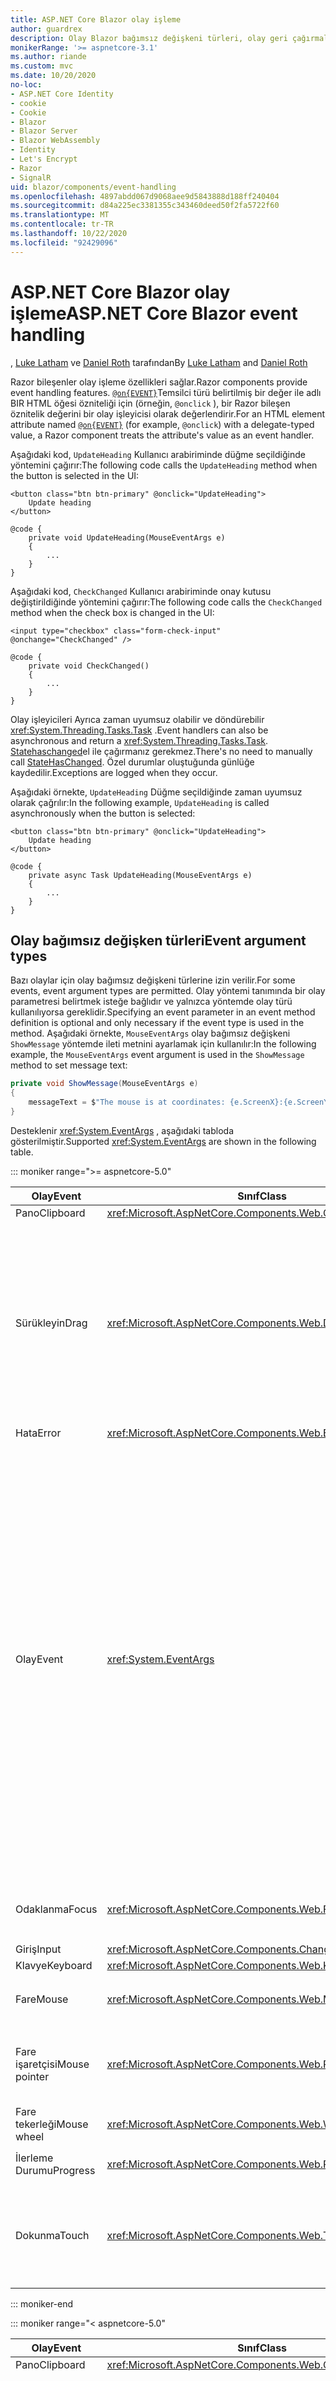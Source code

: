 ```yaml
---
title: ASP.NET Core Blazor olay işleme
author: guardrex
description: Olay Blazor bağımsız değişkeni türleri, olay geri çağırmaları ve varsayılan tarayıcı olaylarını yönetmek dahil olmak üzere olay işleme özellikleri hakkında bilgi edinin.
monikerRange: '>= aspnetcore-3.1'
ms.author: riande
ms.custom: mvc
ms.date: 10/20/2020
no-loc:
- ASP.NET Core Identity
- cookie
- Cookie
- Blazor
- Blazor Server
- Blazor WebAssembly
- Identity
- Let's Encrypt
- Razor
- SignalR
uid: blazor/components/event-handling
ms.openlocfilehash: 4897abdd067d9068aee9d5843888d188ff240404
ms.sourcegitcommit: d84a225ec3381355c343460deed50f2fa5722f60
ms.translationtype: MT
ms.contentlocale: tr-TR
ms.lasthandoff: 10/22/2020
ms.locfileid: "92429096"
---
```

# <a name="aspnet-core-no-locblazor-event-handling"></a><span data-ttu-id="b1926-103">ASP.NET Core Blazor olay işleme</span><span class="sxs-lookup"><span data-stu-id="b1926-103">ASP.NET Core Blazor event handling</span></span>

<span data-ttu-id="b1926-104">, [Luke Latham](https://github.com/guardrex) ve [Daniel Roth](https://github.com/danroth27) tarafından</span><span class="sxs-lookup"><span data-stu-id="b1926-104">By [Luke Latham](https://github.com/guardrex) and [Daniel Roth](https://github.com/danroth27)</span></span>

<span data-ttu-id="b1926-105">Razor bileşenler olay işleme özellikleri sağlar.</span><span class="sxs-lookup"><span data-stu-id="b1926-105">Razor components provide event handling features.</span></span> <span data-ttu-id="b1926-106">[`@on{EVENT}`](xref:mvc/views/razor#onevent)Temsilci türü belirtilmiş bir değer ile adlı BIR HTML öğesi özniteliği için (örneğin, `@onclick` ), bir Razor bileşen öznitelik değerini bir olay işleyicisi olarak değerlendirir.</span><span class="sxs-lookup"><span data-stu-id="b1926-106">For an HTML element attribute named [`@on{EVENT}`](xref:mvc/views/razor#onevent) (for example, `@onclick`) with a delegate-typed value, a Razor component treats the attribute's value as an event handler.</span></span>

<span data-ttu-id="b1926-107">Aşağıdaki kod, `UpdateHeading` Kullanıcı arabiriminde düğme seçildiğinde yöntemini çağırır:</span><span class="sxs-lookup"><span data-stu-id="b1926-107">The following code calls the `UpdateHeading` method when the button is selected in the UI:</span></span>

```razor
<button class="btn btn-primary" @onclick="UpdateHeading">
    Update heading
</button>

@code {
    private void UpdateHeading(MouseEventArgs e)
    {
        ...
    }
}
```

<span data-ttu-id="b1926-108">Aşağıdaki kod, `CheckChanged` Kullanıcı arabiriminde onay kutusu değiştirildiğinde yöntemini çağırır:</span><span class="sxs-lookup"><span data-stu-id="b1926-108">The following code calls the `CheckChanged` method when the check box is changed in the UI:</span></span>

```razor
<input type="checkbox" class="form-check-input" @onchange="CheckChanged" />

@code {
    private void CheckChanged()
    {
        ...
    }
}
```

<span data-ttu-id="b1926-109">Olay işleyicileri Ayrıca zaman uyumsuz olabilir ve döndürebilir <xref:System.Threading.Tasks.Task> .</span><span class="sxs-lookup"><span data-stu-id="b1926-109">Event handlers can also be asynchronous and return a <xref:System.Threading.Tasks.Task>.</span></span> <span data-ttu-id="b1926-110">[Statehaschanged](xref:blazor/components/lifecycle#state-changes)el ile çağırmanız gerekmez.</span><span class="sxs-lookup"><span data-stu-id="b1926-110">There's no need to manually call [StateHasChanged](xref:blazor/components/lifecycle#state-changes).</span></span> <span data-ttu-id="b1926-111">Özel durumlar oluştuğunda günlüğe kaydedilir.</span><span class="sxs-lookup"><span data-stu-id="b1926-111">Exceptions are logged when they occur.</span></span>

<span data-ttu-id="b1926-112">Aşağıdaki örnekte, `UpdateHeading` Düğme seçildiğinde zaman uyumsuz olarak çağrılır:</span><span class="sxs-lookup"><span data-stu-id="b1926-112">In the following example, `UpdateHeading` is called asynchronously when the button is selected:</span></span>

```razor
<button class="btn btn-primary" @onclick="UpdateHeading">
    Update heading
</button>

@code {
    private async Task UpdateHeading(MouseEventArgs e)
    {
        ...
    }
}
```

## <a name="event-argument-types"></a><span data-ttu-id="b1926-113">Olay bağımsız değişken türleri</span><span class="sxs-lookup"><span data-stu-id="b1926-113">Event argument types</span></span>

<span data-ttu-id="b1926-114">Bazı olaylar için olay bağımsız değişkeni türlerine izin verilir.</span><span class="sxs-lookup"><span data-stu-id="b1926-114">For some events, event argument types are permitted.</span></span> <span data-ttu-id="b1926-115">Olay yöntemi tanımında bir olay parametresi belirtmek isteğe bağlıdır ve yalnızca yöntemde olay türü kullanılıyorsa gereklidir.</span><span class="sxs-lookup"><span data-stu-id="b1926-115">Specifying an event parameter in an event method definition is optional and only necessary if the event type is used in the method.</span></span> <span data-ttu-id="b1926-116">Aşağıdaki örnekte, `MouseEventArgs` olay bağımsız değişkeni `ShowMessage` yöntemde ileti metnini ayarlamak için kullanılır:</span><span class="sxs-lookup"><span data-stu-id="b1926-116">In the following example, the `MouseEventArgs` event argument is used in the `ShowMessage` method to set message text:</span></span>

```csharp
private void ShowMessage(MouseEventArgs e)
{
    messageText = $"The mouse is at coordinates: {e.ScreenX}:{e.ScreenY}";
}
```

<span data-ttu-id="b1926-117">Desteklenir <xref:System.EventArgs> , aşağıdaki tabloda gösterilmiştir.</span><span class="sxs-lookup"><span data-stu-id="b1926-117">Supported <xref:System.EventArgs> are shown in the following table.</span></span>

::: moniker range=">= aspnetcore-5.0"

| <span data-ttu-id="b1926-118">Olay</span><span class="sxs-lookup"><span data-stu-id="b1926-118">Event</span></span>            | <span data-ttu-id="b1926-119">Sınıf</span><span class="sxs-lookup"><span data-stu-id="b1926-119">Class</span></span>  | <span data-ttu-id="b1926-120">DOM olayları ve notları</span><span class="sxs-lookup"><span data-stu-id="b1926-120">DOM events and notes</span></span> |
| ---------------- | ------ | -------------------- |
| <span data-ttu-id="b1926-121">Pano</span><span class="sxs-lookup"><span data-stu-id="b1926-121">Clipboard</span></span>        | <xref:Microsoft.AspNetCore.Components.Web.ClipboardEventArgs> | <span data-ttu-id="b1926-122">`oncut`, `oncopy`, `onpaste`</span><span class="sxs-lookup"><span data-stu-id="b1926-122">`oncut`, `oncopy`, `onpaste`</span></span> |
| <span data-ttu-id="b1926-123">Sürükleyin</span><span class="sxs-lookup"><span data-stu-id="b1926-123">Drag</span></span>             | <xref:Microsoft.AspNetCore.Components.Web.DragEventArgs> | <span data-ttu-id="b1926-124">`ondrag`, `ondragstart`, `ondragenter`, `ondragleave`, `ondragover`, `ondrop`, `ondragend`</span><span class="sxs-lookup"><span data-stu-id="b1926-124">`ondrag`, `ondragstart`, `ondragenter`, `ondragleave`, `ondragover`, `ondrop`, `ondragend`</span></span><br><br><span data-ttu-id="b1926-125"><xref:Microsoft.AspNetCore.Components.Web.DataTransfer> ve <xref:Microsoft.AspNetCore.Components.Web.DataTransferItem> öğe verilerini sürüklemiş tutun.</span><span class="sxs-lookup"><span data-stu-id="b1926-125"><xref:Microsoft.AspNetCore.Components.Web.DataTransfer> and <xref:Microsoft.AspNetCore.Components.Web.DataTransferItem> hold dragged item data.</span></span><br><br><span data-ttu-id="b1926-126">Blazor [HTML sürükleme ve bırakma API 'Si](https://developer.mozilla.org/docs/Web/API/HTML_Drag_and_Drop_API)ile [js birlikte çalışma](xref:blazor/call-javascript-from-dotnet) kullanarak uygulamalarda sürükleyip bırakma uygulayın.</span><span class="sxs-lookup"><span data-stu-id="b1926-126">Implement drag and drop in Blazor apps using [JS interop](xref:blazor/call-javascript-from-dotnet) with [HTML Drag and Drop API](https://developer.mozilla.org/docs/Web/API/HTML_Drag_and_Drop_API).</span></span> |
| <span data-ttu-id="b1926-127">Hata</span><span class="sxs-lookup"><span data-stu-id="b1926-127">Error</span></span>            | <xref:Microsoft.AspNetCore.Components.Web.ErrorEventArgs> | `onerror` |
| <span data-ttu-id="b1926-128">Olay</span><span class="sxs-lookup"><span data-stu-id="b1926-128">Event</span></span>            | <xref:System.EventArgs> | <span data-ttu-id="b1926-129">*Genel*</span><span class="sxs-lookup"><span data-stu-id="b1926-129">*General*</span></span><br><span data-ttu-id="b1926-130">`onactivate`, `onbeforeactivate`, `onbeforedeactivate`, `ondeactivate`, `onfullscreenchange`, `onfullscreenerror`, `onloadeddata`, `onloadedmetadata`, `onpointerlockchange`, `onpointerlockerror`, `onreadystatechange`, `onscroll`</span><span class="sxs-lookup"><span data-stu-id="b1926-130">`onactivate`, `onbeforeactivate`, `onbeforedeactivate`, `ondeactivate`, `onfullscreenchange`, `onfullscreenerror`, `onloadeddata`, `onloadedmetadata`, `onpointerlockchange`, `onpointerlockerror`, `onreadystatechange`, `onscroll`</span></span><br><br><span data-ttu-id="b1926-131">*Pano*</span><span class="sxs-lookup"><span data-stu-id="b1926-131">*Clipboard*</span></span><br><span data-ttu-id="b1926-132">`onbeforecut`, `onbeforecopy`, `onbeforepaste`</span><span class="sxs-lookup"><span data-stu-id="b1926-132">`onbeforecut`, `onbeforecopy`, `onbeforepaste`</span></span><br><br><span data-ttu-id="b1926-133">*Giriş*</span><span class="sxs-lookup"><span data-stu-id="b1926-133">*Input*</span></span><br><span data-ttu-id="b1926-134">`oninvalid`, `onreset`, `onselect`, `onselectionchange`, `onselectstart`, `onsubmit`</span><span class="sxs-lookup"><span data-stu-id="b1926-134">`oninvalid`, `onreset`, `onselect`, `onselectionchange`, `onselectstart`, `onsubmit`</span></span><br><br><span data-ttu-id="b1926-135">*Medya*</span><span class="sxs-lookup"><span data-stu-id="b1926-135">*Media*</span></span><br><span data-ttu-id="b1926-136">`oncanplay`, `oncanplaythrough`, `oncuechange`, `ondurationchange`, `onemptied`, `onended`, `onpause`, `onplay`, `onplaying`, `onratechange`, `onseeked`, `onseeking`, `onstalled`, `onstop`, `onsuspend`, `ontimeupdate`, `ontoggle`, `onvolumechange`, `onwaiting`</span><span class="sxs-lookup"><span data-stu-id="b1926-136">`oncanplay`, `oncanplaythrough`, `oncuechange`, `ondurationchange`, `onemptied`, `onended`, `onpause`, `onplay`, `onplaying`, `onratechange`, `onseeked`, `onseeking`, `onstalled`, `onstop`, `onsuspend`, `ontimeupdate`, `ontoggle`, `onvolumechange`, `onwaiting`</span></span><br><br><span data-ttu-id="b1926-137"><xref:Microsoft.AspNetCore.Components.Web.EventHandlers> olay adlarıyla olay bağımsız değişken türleri arasındaki eşlemeleri yapılandırmak için öznitelikleri tutar.</span><span class="sxs-lookup"><span data-stu-id="b1926-137"><xref:Microsoft.AspNetCore.Components.Web.EventHandlers> holds attributes to configure the mappings between event names and event argument types.</span></span> |
| <span data-ttu-id="b1926-138">Odaklanma</span><span class="sxs-lookup"><span data-stu-id="b1926-138">Focus</span></span>            | <xref:Microsoft.AspNetCore.Components.Web.FocusEventArgs> | <span data-ttu-id="b1926-139">`onfocus`, `onblur`, `onfocusin`, `onfocusout`</span><span class="sxs-lookup"><span data-stu-id="b1926-139">`onfocus`, `onblur`, `onfocusin`, `onfocusout`</span></span><br><br><span data-ttu-id="b1926-140">İçin destek içermez `relatedTarget` .</span><span class="sxs-lookup"><span data-stu-id="b1926-140">Doesn't include support for `relatedTarget`.</span></span> |
| <span data-ttu-id="b1926-141">Giriş</span><span class="sxs-lookup"><span data-stu-id="b1926-141">Input</span></span>            | <xref:Microsoft.AspNetCore.Components.ChangeEventArgs> | <span data-ttu-id="b1926-142">`onchange`, `oninput`</span><span class="sxs-lookup"><span data-stu-id="b1926-142">`onchange`, `oninput`</span></span> |
| <span data-ttu-id="b1926-143">Klavye</span><span class="sxs-lookup"><span data-stu-id="b1926-143">Keyboard</span></span>         | <xref:Microsoft.AspNetCore.Components.Web.KeyboardEventArgs> | <span data-ttu-id="b1926-144">`onkeydown`, `onkeypress`, `onkeyup`</span><span class="sxs-lookup"><span data-stu-id="b1926-144">`onkeydown`, `onkeypress`, `onkeyup`</span></span> |
| <span data-ttu-id="b1926-145">Fare</span><span class="sxs-lookup"><span data-stu-id="b1926-145">Mouse</span></span>            | <xref:Microsoft.AspNetCore.Components.Web.MouseEventArgs> | <span data-ttu-id="b1926-146">`onclick`, `oncontextmenu`, `ondblclick`, `onmousedown`, `onmouseup`, `onmouseover`, `onmousemove`, `onmouseout`</span><span class="sxs-lookup"><span data-stu-id="b1926-146">`onclick`, `oncontextmenu`, `ondblclick`, `onmousedown`, `onmouseup`, `onmouseover`, `onmousemove`, `onmouseout`</span></span> |
| <span data-ttu-id="b1926-147">Fare işaretçisi</span><span class="sxs-lookup"><span data-stu-id="b1926-147">Mouse pointer</span></span>    | <xref:Microsoft.AspNetCore.Components.Web.PointerEventArgs> | <span data-ttu-id="b1926-148">`onpointerdown`, `onpointerup`, `onpointercancel`, `onpointermove`, `onpointerover`, `onpointerout`, `onpointerenter`, `onpointerleave`, `ongotpointercapture`, `onlostpointercapture`</span><span class="sxs-lookup"><span data-stu-id="b1926-148">`onpointerdown`, `onpointerup`, `onpointercancel`, `onpointermove`, `onpointerover`, `onpointerout`, `onpointerenter`, `onpointerleave`, `ongotpointercapture`, `onlostpointercapture`</span></span> |
| <span data-ttu-id="b1926-149">Fare tekerleği</span><span class="sxs-lookup"><span data-stu-id="b1926-149">Mouse wheel</span></span>      | <xref:Microsoft.AspNetCore.Components.Web.WheelEventArgs> | <span data-ttu-id="b1926-150">`onwheel`, `onmousewheel`</span><span class="sxs-lookup"><span data-stu-id="b1926-150">`onwheel`, `onmousewheel`</span></span> |
| <span data-ttu-id="b1926-151">İlerleme Durumu</span><span class="sxs-lookup"><span data-stu-id="b1926-151">Progress</span></span>         | <xref:Microsoft.AspNetCore.Components.Web.ProgressEventArgs> | <span data-ttu-id="b1926-152">`onabort`, `onload`, `onloadend`, `onloadstart`, `onprogress`, `ontimeout`</span><span class="sxs-lookup"><span data-stu-id="b1926-152">`onabort`, `onload`, `onloadend`, `onloadstart`, `onprogress`, `ontimeout`</span></span> |
| <span data-ttu-id="b1926-153">Dokunma</span><span class="sxs-lookup"><span data-stu-id="b1926-153">Touch</span></span>            | <xref:Microsoft.AspNetCore.Components.Web.TouchEventArgs> | <span data-ttu-id="b1926-154">`ontouchstart`, `ontouchend`, `ontouchmove`, `ontouchenter`, `ontouchleave`, `ontouchcancel`</span><span class="sxs-lookup"><span data-stu-id="b1926-154">`ontouchstart`, `ontouchend`, `ontouchmove`, `ontouchenter`, `ontouchleave`, `ontouchcancel`</span></span><br><br><span data-ttu-id="b1926-155"><xref:Microsoft.AspNetCore.Components.Web.TouchPoint> dokunarak duyarlı bir cihazdaki tek bir iletişim noktasını temsil eder.</span><span class="sxs-lookup"><span data-stu-id="b1926-155"><xref:Microsoft.AspNetCore.Components.Web.TouchPoint> represents a single contact point on a touch-sensitive device.</span></span> |

::: moniker-end

::: moniker range="< aspnetcore-5.0"

| <span data-ttu-id="b1926-156">Olay</span><span class="sxs-lookup"><span data-stu-id="b1926-156">Event</span></span>            | <span data-ttu-id="b1926-157">Sınıf</span><span class="sxs-lookup"><span data-stu-id="b1926-157">Class</span></span> | <span data-ttu-id="b1926-158">DOM olayları ve notları</span><span class="sxs-lookup"><span data-stu-id="b1926-158">DOM events and notes</span></span> |
| ---------------- | ----- | -------------------- |
| <span data-ttu-id="b1926-159">Pano</span><span class="sxs-lookup"><span data-stu-id="b1926-159">Clipboard</span></span>        | <xref:Microsoft.AspNetCore.Components.Web.ClipboardEventArgs> | <span data-ttu-id="b1926-160">`oncut`, `oncopy`, `onpaste`</span><span class="sxs-lookup"><span data-stu-id="b1926-160">`oncut`, `oncopy`, `onpaste`</span></span> |
| <span data-ttu-id="b1926-161">Sürükleyin</span><span class="sxs-lookup"><span data-stu-id="b1926-161">Drag</span></span>             | <xref:Microsoft.AspNetCore.Components.Web.DragEventArgs> | <span data-ttu-id="b1926-162">`ondrag`, `ondragstart`, `ondragenter`, `ondragleave`, `ondragover`, `ondrop`, `ondragend`</span><span class="sxs-lookup"><span data-stu-id="b1926-162">`ondrag`, `ondragstart`, `ondragenter`, `ondragleave`, `ondragover`, `ondrop`, `ondragend`</span></span><br><br><span data-ttu-id="b1926-163"><xref:Microsoft.AspNetCore.Components.Web.DataTransfer> ve <xref:Microsoft.AspNetCore.Components.Web.DataTransferItem> öğe verilerini sürüklemiş tutun.</span><span class="sxs-lookup"><span data-stu-id="b1926-163"><xref:Microsoft.AspNetCore.Components.Web.DataTransfer> and <xref:Microsoft.AspNetCore.Components.Web.DataTransferItem> hold dragged item data.</span></span><br><br><span data-ttu-id="b1926-164">Blazor [HTML sürükleme ve bırakma API 'Si](https://developer.mozilla.org/docs/Web/API/HTML_Drag_and_Drop_API)ile [js birlikte çalışma](xref:blazor/call-javascript-from-dotnet) kullanarak uygulamalarda sürükleyip bırakma uygulayın.</span><span class="sxs-lookup"><span data-stu-id="b1926-164">Implement drag and drop in Blazor apps using [JS interop](xref:blazor/call-javascript-from-dotnet) with [HTML Drag and Drop API](https://developer.mozilla.org/docs/Web/API/HTML_Drag_and_Drop_API).</span></span> |
| <span data-ttu-id="b1926-165">Hata</span><span class="sxs-lookup"><span data-stu-id="b1926-165">Error</span></span>            | <xref:Microsoft.AspNetCore.Components.Web.ErrorEventArgs> | `onerror` |
| <span data-ttu-id="b1926-166">Olay</span><span class="sxs-lookup"><span data-stu-id="b1926-166">Event</span></span>            | <xref:System.EventArgs> | <span data-ttu-id="b1926-167">*Genel*</span><span class="sxs-lookup"><span data-stu-id="b1926-167">*General*</span></span><br><span data-ttu-id="b1926-168">`onactivate`, `onbeforeactivate`, `onbeforedeactivate`, `ondeactivate`, `onfullscreenchange`, `onfullscreenerror`, `onloadeddata`, `onloadedmetadata`, `onpointerlockchange`, `onpointerlockerror`, `onreadystatechange`, `onscroll`</span><span class="sxs-lookup"><span data-stu-id="b1926-168">`onactivate`, `onbeforeactivate`, `onbeforedeactivate`, `ondeactivate`, `onfullscreenchange`, `onfullscreenerror`, `onloadeddata`, `onloadedmetadata`, `onpointerlockchange`, `onpointerlockerror`, `onreadystatechange`, `onscroll`</span></span><br><br><span data-ttu-id="b1926-169">*Pano*</span><span class="sxs-lookup"><span data-stu-id="b1926-169">*Clipboard*</span></span><br><span data-ttu-id="b1926-170">`onbeforecut`, `onbeforecopy`, `onbeforepaste`</span><span class="sxs-lookup"><span data-stu-id="b1926-170">`onbeforecut`, `onbeforecopy`, `onbeforepaste`</span></span><br><br><span data-ttu-id="b1926-171">*Giriş*</span><span class="sxs-lookup"><span data-stu-id="b1926-171">*Input*</span></span><br><span data-ttu-id="b1926-172">`oninvalid`, `onreset`, `onselect`, `onselectionchange`, `onselectstart`, `onsubmit`</span><span class="sxs-lookup"><span data-stu-id="b1926-172">`oninvalid`, `onreset`, `onselect`, `onselectionchange`, `onselectstart`, `onsubmit`</span></span><br><br><span data-ttu-id="b1926-173">*Medya*</span><span class="sxs-lookup"><span data-stu-id="b1926-173">*Media*</span></span><br><span data-ttu-id="b1926-174">`oncanplay`, `oncanplaythrough`, `oncuechange`, `ondurationchange`, `onemptied`, `onended`, `onpause`, `onplay`, `onplaying`, `onratechange`, `onseeked`, `onseeking`, `onstalled`, `onstop`, `onsuspend`, `ontimeupdate`, `onvolumechange`, `onwaiting`</span><span class="sxs-lookup"><span data-stu-id="b1926-174">`oncanplay`, `oncanplaythrough`, `oncuechange`, `ondurationchange`, `onemptied`, `onended`, `onpause`, `onplay`, `onplaying`, `onratechange`, `onseeked`, `onseeking`, `onstalled`, `onstop`, `onsuspend`, `ontimeupdate`, `onvolumechange`, `onwaiting`</span></span><br><br><span data-ttu-id="b1926-175"><xref:Microsoft.AspNetCore.Components.Web.EventHandlers> olay adlarıyla olay bağımsız değişken türleri arasındaki eşlemeleri yapılandırmak için öznitelikleri tutar.</span><span class="sxs-lookup"><span data-stu-id="b1926-175"><xref:Microsoft.AspNetCore.Components.Web.EventHandlers> holds attributes to configure the mappings between event names and event argument types.</span></span> |
| <span data-ttu-id="b1926-176">Odaklanma</span><span class="sxs-lookup"><span data-stu-id="b1926-176">Focus</span></span>            | <xref:Microsoft.AspNetCore.Components.Web.FocusEventArgs> | <span data-ttu-id="b1926-177">`onfocus`, `onblur`, `onfocusin`, `onfocusout`</span><span class="sxs-lookup"><span data-stu-id="b1926-177">`onfocus`, `onblur`, `onfocusin`, `onfocusout`</span></span><br><br><span data-ttu-id="b1926-178">İçin destek içermez `relatedTarget` .</span><span class="sxs-lookup"><span data-stu-id="b1926-178">Doesn't include support for `relatedTarget`.</span></span> |
| <span data-ttu-id="b1926-179">Giriş</span><span class="sxs-lookup"><span data-stu-id="b1926-179">Input</span></span>            | <xref:Microsoft.AspNetCore.Components.ChangeEventArgs> | <span data-ttu-id="b1926-180">`onchange`, `oninput`</span><span class="sxs-lookup"><span data-stu-id="b1926-180">`onchange`, `oninput`</span></span> |
| <span data-ttu-id="b1926-181">Klavye</span><span class="sxs-lookup"><span data-stu-id="b1926-181">Keyboard</span></span>         | <xref:Microsoft.AspNetCore.Components.Web.KeyboardEventArgs> | <span data-ttu-id="b1926-182">`onkeydown`, `onkeypress`, `onkeyup`</span><span class="sxs-lookup"><span data-stu-id="b1926-182">`onkeydown`, `onkeypress`, `onkeyup`</span></span> |
| <span data-ttu-id="b1926-183">Fare</span><span class="sxs-lookup"><span data-stu-id="b1926-183">Mouse</span></span>            | <xref:Microsoft.AspNetCore.Components.Web.MouseEventArgs> | <span data-ttu-id="b1926-184">`onclick`, `oncontextmenu`, `ondblclick`, `onmousedown`, `onmouseup`, `onmouseover`, `onmousemove`, `onmouseout`</span><span class="sxs-lookup"><span data-stu-id="b1926-184">`onclick`, `oncontextmenu`, `ondblclick`, `onmousedown`, `onmouseup`, `onmouseover`, `onmousemove`, `onmouseout`</span></span> |
| <span data-ttu-id="b1926-185">Fare işaretçisi</span><span class="sxs-lookup"><span data-stu-id="b1926-185">Mouse pointer</span></span>    | <xref:Microsoft.AspNetCore.Components.Web.PointerEventArgs> | <span data-ttu-id="b1926-186">`onpointerdown`, `onpointerup`, `onpointercancel`, `onpointermove`, `onpointerover`, `onpointerout`, `onpointerenter`, `onpointerleave`, `ongotpointercapture`, `onlostpointercapture`</span><span class="sxs-lookup"><span data-stu-id="b1926-186">`onpointerdown`, `onpointerup`, `onpointercancel`, `onpointermove`, `onpointerover`, `onpointerout`, `onpointerenter`, `onpointerleave`, `ongotpointercapture`, `onlostpointercapture`</span></span> |
| <span data-ttu-id="b1926-187">Fare tekerleği</span><span class="sxs-lookup"><span data-stu-id="b1926-187">Mouse wheel</span></span>      | <xref:Microsoft.AspNetCore.Components.Web.WheelEventArgs> | <span data-ttu-id="b1926-188">`onwheel`, `onmousewheel`</span><span class="sxs-lookup"><span data-stu-id="b1926-188">`onwheel`, `onmousewheel`</span></span> |
| <span data-ttu-id="b1926-189">İlerleme Durumu</span><span class="sxs-lookup"><span data-stu-id="b1926-189">Progress</span></span>         | <xref:Microsoft.AspNetCore.Components.Web.ProgressEventArgs> | <span data-ttu-id="b1926-190">`onabort`, `onload`, `onloadend`, `onloadstart`, `onprogress`, `ontimeout`</span><span class="sxs-lookup"><span data-stu-id="b1926-190">`onabort`, `onload`, `onloadend`, `onloadstart`, `onprogress`, `ontimeout`</span></span> |
| <span data-ttu-id="b1926-191">Dokunma</span><span class="sxs-lookup"><span data-stu-id="b1926-191">Touch</span></span>            | <xref:Microsoft.AspNetCore.Components.Web.TouchEventArgs> | <span data-ttu-id="b1926-192">`ontouchstart`, `ontouchend`, `ontouchmove`, `ontouchenter`, `ontouchleave`, `ontouchcancel`</span><span class="sxs-lookup"><span data-stu-id="b1926-192">`ontouchstart`, `ontouchend`, `ontouchmove`, `ontouchenter`, `ontouchleave`, `ontouchcancel`</span></span><br><br><span data-ttu-id="b1926-193"><xref:Microsoft.AspNetCore.Components.Web.TouchPoint> dokunarak duyarlı bir cihazdaki tek bir iletişim noktasını temsil eder.</span><span class="sxs-lookup"><span data-stu-id="b1926-193"><xref:Microsoft.AspNetCore.Components.Web.TouchPoint> represents a single contact point on a touch-sensitive device.</span></span> |

::: moniker-end

<span data-ttu-id="b1926-194">Daha fazla bilgi için aşağıdaki kaynaklara bakın:</span><span class="sxs-lookup"><span data-stu-id="b1926-194">For more information, see the following resources:</span></span>

* <span data-ttu-id="b1926-195">[ `EventArgs` ASP.NET Core başvuru kaynağındaki sınıflar (DotNet/aspnetcore `master` dalı)](https://github.com/dotnet/aspnetcore/tree/master/src/Components/Web/src/Web).</span><span class="sxs-lookup"><span data-stu-id="b1926-195">[`EventArgs` classes in the ASP.NET Core reference source (dotnet/aspnetcore `master` branch)](https://github.com/dotnet/aspnetcore/tree/master/src/Components/Web/src/Web).</span></span> <span data-ttu-id="b1926-196">`master`Dal, *sonraki* ASP.NET Core sürümü için geliştirme aşamasındaki API 'yi temsil eder.</span><span class="sxs-lookup"><span data-stu-id="b1926-196">The `master` branch represents API under development for the *next* ASP.NET Core release.</span></span> <span data-ttu-id="b1926-197">Geçerli sürüm için uygun GitHub depo dalını (örneğin, `release/3.1` ) seçin.</span><span class="sxs-lookup"><span data-stu-id="b1926-197">For the current release, select the appropriate GitHub repository branch (for example, `release/3.1`).</span></span>
* <span data-ttu-id="b1926-198">[MDN Web belgeleri: GlobalEventHandlers](https://developer.mozilla.org/docs/Web/API/GlobalEventHandlers): hangi HTML ÖĞELERININ her Dom olayını destekledikleri hakkında bilgiler içerir.</span><span class="sxs-lookup"><span data-stu-id="b1926-198">[MDN web docs: GlobalEventHandlers](https://developer.mozilla.org/docs/Web/API/GlobalEventHandlers): Includes information on which HTML elements support each DOM event.</span></span>

## <a name="lambda-expressions"></a><span data-ttu-id="b1926-199">Lambda ifadeleri</span><span class="sxs-lookup"><span data-stu-id="b1926-199">Lambda expressions</span></span>

<span data-ttu-id="b1926-200">[Lambda ifadeleri](/dotnet/csharp/programming-guide/statements-expressions-operators/lambda-expressions) de kullanılabilir:</span><span class="sxs-lookup"><span data-stu-id="b1926-200">[Lambda expressions](/dotnet/csharp/programming-guide/statements-expressions-operators/lambda-expressions) can also be used:</span></span>

```razor
<button @onclick="@(e => Console.WriteLine("Hello, world!"))">Say hello</button>
```

<span data-ttu-id="b1926-201">Genellikle, bir dizi öğe üzerinde yineleme yaparken olduğu gibi ek değerlerin üzerinde kapatılabilir.</span><span class="sxs-lookup"><span data-stu-id="b1926-201">It's often convenient to close over additional values, such as when iterating over a set of elements.</span></span> <span data-ttu-id="b1926-202">Aşağıdaki örnek, her biri `UpdateHeading` Kullanıcı arabiriminde seçildiğinde bir olay bağımsız değişkeni ( <xref:Microsoft.AspNetCore.Components.Web.MouseEventArgs> ) ve düğme numarası () geçiren üç düğme oluşturur `buttonNumber` :</span><span class="sxs-lookup"><span data-stu-id="b1926-202">The following example creates three buttons, each of which calls `UpdateHeading` passing an event argument (<xref:Microsoft.AspNetCore.Components.Web.MouseEventArgs>) and its button number (`buttonNumber`) when selected in the UI:</span></span>

```razor
<h2>@message</h2>

@for (var i = 1; i < 4; i++)
{
    var buttonNumber = i;

    <button class="btn btn-primary"
            @onclick="@(e => UpdateHeading(e, buttonNumber))">
        Button #@i
    </button>
}

@code {
    private string message = "Select a button to learn its position.";

    private void UpdateHeading(MouseEventArgs e, int buttonNumber)
    {
        message = $"You selected Button #{buttonNumber} at " +
            $"mouse position: {e.ClientX} X {e.ClientY}.";
    }
}
```

> [!NOTE]
> <span data-ttu-id="b1926-203">Bir **not** Loop değişkenini, `i` Yukarıdaki döngü örneğinde olduğu gibi doğrudan bir lambda ifadesinde kullanmayın `for` .</span><span class="sxs-lookup"><span data-stu-id="b1926-203">Do **not** use a loop variable directly in a lambda expression, such as `i` in the preceding `for` loop example.</span></span> <span data-ttu-id="b1926-204">Aksi halde, aynı değişken tüm lambda ifadeleri tarafından kullanılır ve tüm Lambdalar için aynı değerin kullanılmasına neden olur.</span><span class="sxs-lookup"><span data-stu-id="b1926-204">Otherwise, the same variable is used by all lambda expressions, which results in use of the same value in all lambdas.</span></span> <span data-ttu-id="b1926-205">Değişkenin değerini her zaman yerel bir değişkende yakala ve sonra kullanın.</span><span class="sxs-lookup"><span data-stu-id="b1926-205">Always capture the variable's value in a local variable and then use it.</span></span> <span data-ttu-id="b1926-206">Önceki örnekte, Loop değişkeni `i` öğesine atanır `buttonNumber` .</span><span class="sxs-lookup"><span data-stu-id="b1926-206">In the preceding example, the loop variable `i` is assigned to `buttonNumber`.</span></span>

## <a name="eventcallback"></a><span data-ttu-id="b1926-207">EventCallback</span><span class="sxs-lookup"><span data-stu-id="b1926-207">EventCallback</span></span>

<span data-ttu-id="b1926-208">İç içe bileşenler içeren yaygın bir senaryo, bir alt bileşen olayı gerçekleştiğinde bir üst bileşenin yöntemini çalıştırma yöntemidir.</span><span class="sxs-lookup"><span data-stu-id="b1926-208">A common scenario with nested components is the desire to run a parent component's method when a child component event occurs.</span></span> <span data-ttu-id="b1926-209">`onclick`Alt bileşende gerçekleşen bir olay yaygın kullanım durumdur.</span><span class="sxs-lookup"><span data-stu-id="b1926-209">An `onclick` event occurring in the child component is a common use case.</span></span> <span data-ttu-id="b1926-210">Olayları bileşenler genelinde göstermek için bir kullanın <xref:Microsoft.AspNetCore.Components.EventCallback> .</span><span class="sxs-lookup"><span data-stu-id="b1926-210">To expose events across components, use an <xref:Microsoft.AspNetCore.Components.EventCallback>.</span></span> <span data-ttu-id="b1926-211">Bir üst bileşen bir alt bileşene geri çağırma yöntemi atayabilir <xref:Microsoft.AspNetCore.Components.EventCallback> .</span><span class="sxs-lookup"><span data-stu-id="b1926-211">A parent component can assign a callback method to a child component's <xref:Microsoft.AspNetCore.Components.EventCallback>.</span></span>

<span data-ttu-id="b1926-212">`ChildComponent`Örnek uygulamada ( `Components/ChildComponent.razor` ), bir düğmenin `onclick` işleyicisinin örnekten bir temsilci alacak şekilde nasıl ayarlandığını gösterir <xref:Microsoft.AspNetCore.Components.EventCallback> `ParentComponent` .</span><span class="sxs-lookup"><span data-stu-id="b1926-212">The `ChildComponent` in the sample app (`Components/ChildComponent.razor`) demonstrates how a button's `onclick` handler is set up to receive an <xref:Microsoft.AspNetCore.Components.EventCallback> delegate from the sample's `ParentComponent`.</span></span> <span data-ttu-id="b1926-213">,, <xref:Microsoft.AspNetCore.Components.EventCallback> `MouseEventArgs` `onclick` Bir çevre cihazından bir olay için uygun olan ile öğesine yazılır:</span><span class="sxs-lookup"><span data-stu-id="b1926-213">The <xref:Microsoft.AspNetCore.Components.EventCallback> is typed with `MouseEventArgs`, which is appropriate for an `onclick` event from a peripheral device:</span></span>

[!code-razor[](../common/samples/3.x/BlazorWebAssemblySample/Components/ChildComponent.razor?highlight=5-7,17-18)]

<span data-ttu-id="b1926-214">, `ParentComponent` Alt öğenin <xref:Microsoft.AspNetCore.Components.EventCallback%601> ( `OnClickCallback` ) metodunu kendi yöntemine ayarlar `ShowMessage` .</span><span class="sxs-lookup"><span data-stu-id="b1926-214">The `ParentComponent` sets the child's <xref:Microsoft.AspNetCore.Components.EventCallback%601> (`OnClickCallback`) to its `ShowMessage` method.</span></span>

<span data-ttu-id="b1926-215">`Pages/ParentComponent.razor`:</span><span class="sxs-lookup"><span data-stu-id="b1926-215">`Pages/ParentComponent.razor`:</span></span>

```razor
@page "/ParentComponent"

<h1>Parent-child example</h1>

<ChildComponent Title="Panel Title from Parent"
                OnClickCallback="@ShowMessage">
    Content of the child component is supplied
    by the parent component.
</ChildComponent>

<p><b>@messageText</b></p>

@code {
    private string messageText;

    private void ShowMessage(MouseEventArgs e)
    {
        messageText = $"Blaze a new trail with Blazor! ({e.ScreenX}, {e.ScreenY})";
    }
}
```

<span data-ttu-id="b1926-216">Düğme ' de seçildiğinde `ChildComponent` :</span><span class="sxs-lookup"><span data-stu-id="b1926-216">When the button is selected in the `ChildComponent`:</span></span>

* <span data-ttu-id="b1926-217">`ParentComponent`Öğesinin `ShowMessage` yöntemi çağrılır.</span><span class="sxs-lookup"><span data-stu-id="b1926-217">The `ParentComponent`'s `ShowMessage` method is called.</span></span> <span data-ttu-id="b1926-218">`messageText` güncelleştirilir ve içinde görüntülenir `ParentComponent` .</span><span class="sxs-lookup"><span data-stu-id="b1926-218">`messageText` is updated and displayed in the `ParentComponent`.</span></span>
* <span data-ttu-id="b1926-219">[`StateHasChanged`](xref:blazor/components/lifecycle#state-changes)Geri çağırma yönteminde () bir çağrısı gerekli değildir `ShowMessage` .</span><span class="sxs-lookup"><span data-stu-id="b1926-219">A call to [`StateHasChanged`](xref:blazor/components/lifecycle#state-changes) isn't required in the callback's method (`ShowMessage`).</span></span> <span data-ttu-id="b1926-220"><xref:Microsoft.AspNetCore.Components.ComponentBase.StateHasChanged%2A> alt `ParentComponent` Olaylar, alt öğe içinde yürütülen olay işleyicilerinde bileşen rerendering tetiklenmesi için otomatik olarak çağrılır.</span><span class="sxs-lookup"><span data-stu-id="b1926-220"><xref:Microsoft.AspNetCore.Components.ComponentBase.StateHasChanged%2A> is called automatically to rerender the `ParentComponent`, just as child events trigger component rerendering in event handlers that execute within the child.</span></span>

<span data-ttu-id="b1926-221"><xref:Microsoft.AspNetCore.Components.EventCallback> ve <xref:Microsoft.AspNetCore.Components.EventCallback%601> zaman uyumsuz temsilcilere izin verir.</span><span class="sxs-lookup"><span data-stu-id="b1926-221"><xref:Microsoft.AspNetCore.Components.EventCallback> and <xref:Microsoft.AspNetCore.Components.EventCallback%601> permit asynchronous delegates.</span></span> <span data-ttu-id="b1926-222"><xref:Microsoft.AspNetCore.Components.EventCallback> kesin olarak yazılmış ve içinde herhangi bir tür bağımsız değişkeni geçişine izin veriyor `InvokeAsync(Object)` .</span><span class="sxs-lookup"><span data-stu-id="b1926-222"><xref:Microsoft.AspNetCore.Components.EventCallback> is weakly typed and allows passing any type argument in `InvokeAsync(Object)`.</span></span> <span data-ttu-id="b1926-223"><xref:Microsoft.AspNetCore.Components.EventCallback%601> kesin bir şekilde türdedir ve `T` Bu öğesine atanabilen bir bağımsız değişken geçirilmesini gerektirir `InvokeAsync(T)` `TValue` .</span><span class="sxs-lookup"><span data-stu-id="b1926-223"><xref:Microsoft.AspNetCore.Components.EventCallback%601> is strongly typed and requires passing a `T` argument in `InvokeAsync(T)` that's assignable to `TValue`.</span></span>

```razor
<ChildComponent 
    OnClickCallback="@(async () => { await Task.Yield(); messageText = "Blaze It!"; })" />
```

<span data-ttu-id="b1926-224">Bir <xref:Microsoft.AspNetCore.Components.EventCallback> veya <xref:Microsoft.AspNetCore.Components.EventCallback%601> ile çağırın <xref:Microsoft.AspNetCore.Components.EventCallback.InvokeAsync%2A> ve şunu bekler <xref:System.Threading.Tasks.Task> :</span><span class="sxs-lookup"><span data-stu-id="b1926-224">Invoke an <xref:Microsoft.AspNetCore.Components.EventCallback> or <xref:Microsoft.AspNetCore.Components.EventCallback%601> with <xref:Microsoft.AspNetCore.Components.EventCallback.InvokeAsync%2A> and await the <xref:System.Threading.Tasks.Task>:</span></span>

```csharp
await OnClickCallback.InvokeAsync(arg);
```

<span data-ttu-id="b1926-225"><xref:Microsoft.AspNetCore.Components.EventCallback> <xref:Microsoft.AspNetCore.Components.EventCallback%601> Olay işleme ve bağlama bileşeni parametreleri için ve kullanın.</span><span class="sxs-lookup"><span data-stu-id="b1926-225">Use <xref:Microsoft.AspNetCore.Components.EventCallback> and <xref:Microsoft.AspNetCore.Components.EventCallback%601> for event handling and binding component parameters.</span></span>

<span data-ttu-id="b1926-226">Kesin olarak belirlenmiş türü tercih edin <xref:Microsoft.AspNetCore.Components.EventCallback%601> <xref:Microsoft.AspNetCore.Components.EventCallback> .</span><span class="sxs-lookup"><span data-stu-id="b1926-226">Prefer the strongly typed <xref:Microsoft.AspNetCore.Components.EventCallback%601> over <xref:Microsoft.AspNetCore.Components.EventCallback>.</span></span> <span data-ttu-id="b1926-227"><xref:Microsoft.AspNetCore.Components.EventCallback%601> bileşenin kullanıcılarına daha iyi hata geri bildirimi sağlar.</span><span class="sxs-lookup"><span data-stu-id="b1926-227"><xref:Microsoft.AspNetCore.Components.EventCallback%601> provides better error feedback to users of the component.</span></span> <span data-ttu-id="b1926-228">Diğer UI olay işleyicileriyle benzer şekilde, olay parametresini belirtmek isteğe bağlıdır.</span><span class="sxs-lookup"><span data-stu-id="b1926-228">Similar to other UI event handlers, specifying the event parameter is optional.</span></span> <span data-ttu-id="b1926-229"><xref:Microsoft.AspNetCore.Components.EventCallback>Geri çağırmaya hiçbir değer geçirilmemişse kullanın.</span><span class="sxs-lookup"><span data-stu-id="b1926-229">Use <xref:Microsoft.AspNetCore.Components.EventCallback> when there's no value passed to the callback.</span></span>

## <a name="prevent-default-actions"></a><span data-ttu-id="b1926-230">Varsayılan eylemleri engelle</span><span class="sxs-lookup"><span data-stu-id="b1926-230">Prevent default actions</span></span>

<span data-ttu-id="b1926-231">[`@on{EVENT}:preventDefault`](xref:mvc/views/razor#oneventpreventdefault)Bir olayın varsayılan eylemini engellemek için Directive özniteliğini kullanın.</span><span class="sxs-lookup"><span data-stu-id="b1926-231">Use the [`@on{EVENT}:preventDefault`](xref:mvc/views/razor#oneventpreventdefault) directive attribute to prevent the default action for an event.</span></span>

<span data-ttu-id="b1926-232">Giriş cihazında bir anahtar seçildiğinde ve öğe odağı bir metin kutusunda olduğunda, bir tarayıcı normalde metin kutusunda anahtarın karakterini görüntüler.</span><span class="sxs-lookup"><span data-stu-id="b1926-232">When a key is selected on an input device and the element focus is on a text box, a browser normally displays the key's character in the text box.</span></span> <span data-ttu-id="b1926-233">Aşağıdaki örnekte, Directive özniteliği belirtilerek varsayılan davranış engellenir `@onkeypress:preventDefault` .</span><span class="sxs-lookup"><span data-stu-id="b1926-233">In the following example, the default behavior is prevented by specifying the `@onkeypress:preventDefault` directive attribute.</span></span> <span data-ttu-id="b1926-234">Sayaç artar ve **+** anahtar `<input>` öğenin değerine yakalanmaz:</span><span class="sxs-lookup"><span data-stu-id="b1926-234">The counter increments, and the **+** key isn't captured into the `<input>` element's value:</span></span>

```razor
<input value="@count" @onkeypress="KeyHandler" @onkeypress:preventDefault />

@code {
    private int count = 0;

    private void KeyHandler(KeyboardEventArgs e)
    {
        if (e.Key == "+")
        {
            count++;
        }
    }
}
```

<span data-ttu-id="b1926-235">`@on{EVENT}:preventDefault`Özniteliği bir değer olmadan belirtmek ile eşdeğerdir `@on{EVENT}:preventDefault="true"` .</span><span class="sxs-lookup"><span data-stu-id="b1926-235">Specifying the `@on{EVENT}:preventDefault` attribute without a value is equivalent to `@on{EVENT}:preventDefault="true"`.</span></span>

<span data-ttu-id="b1926-236">Özniteliğin değeri de bir ifade olabilir.</span><span class="sxs-lookup"><span data-stu-id="b1926-236">The value of the attribute can also be an expression.</span></span> <span data-ttu-id="b1926-237">Aşağıdaki örnekte, `shouldPreventDefault` `bool` ya da olarak ayarlanan bir alandır `true` `false` :</span><span class="sxs-lookup"><span data-stu-id="b1926-237">In the following example, `shouldPreventDefault` is a `bool` field set to either `true` or `false`:</span></span>

```razor
<input @onkeypress:preventDefault="shouldPreventDefault" />
```

## <a name="stop-event-propagation"></a><span data-ttu-id="b1926-238">Olay yaymayı durdur</span><span class="sxs-lookup"><span data-stu-id="b1926-238">Stop event propagation</span></span>

<span data-ttu-id="b1926-239">[`@on{EVENT}:stopPropagation`](xref:mvc/views/razor#oneventstoppropagation)Olay yaymayı durdurmak için Directive özniteliğini kullanın.</span><span class="sxs-lookup"><span data-stu-id="b1926-239">Use the [`@on{EVENT}:stopPropagation`](xref:mvc/views/razor#oneventstoppropagation) directive attribute to stop event propagation.</span></span>

<span data-ttu-id="b1926-240">Aşağıdaki örnekte, onay kutusunun seçilmesi ikinci alt öğeden üst öğeye yayılan olay tıklamasını önler `<div>` `<div>` :</span><span class="sxs-lookup"><span data-stu-id="b1926-240">In the following example, selecting the check box prevents click events from the second child `<div>` from propagating to the parent `<div>`:</span></span>

```razor
<label>
    <input @bind="stopPropagation" type="checkbox" />
    Stop Propagation
</label>

<div @onclick="OnSelectParentDiv">
    <h3>Parent div</h3>

    <div @onclick="OnSelectChildDiv">
        Child div that doesn't stop propagation when selected.
    </div>

    <div @onclick="OnSelectChildDiv" @onclick:stopPropagation="stopPropagation">
        Child div that stops propagation when selected.
    </div>
</div>

@code {
    private bool stopPropagation = false;

    private void OnSelectParentDiv() => 
        Console.WriteLine($"The parent div was selected. {DateTime.Now}");
    private void OnSelectChildDiv() => 
        Console.WriteLine($"A child div was selected. {DateTime.Now}");
}
```

::: moniker range=">= aspnetcore-5.0"

## <a name="focus-an-element"></a><span data-ttu-id="b1926-241">Bir öğeyi odaklayın</span><span class="sxs-lookup"><span data-stu-id="b1926-241">Focus an element</span></span>

<span data-ttu-id="b1926-242">`FocusAsync`Kodda bir öğe odaklanmak için bir [öğe başvurusunda](xref:blazor/call-javascript-from-dotnet#capture-references-to-elements) çağırın:</span><span class="sxs-lookup"><span data-stu-id="b1926-242">Call `FocusAsync` on an [element reference](xref:blazor/call-javascript-from-dotnet#capture-references-to-elements) to focus an element in code:</span></span>

```razor
<input @ref="exampleInput" />

<button @onclick="ChangeFocus">Focus the Input Element</button>

@code {
    private ElementReference exampleInput;
    
    private async Task ChangeFocus()
    {
        await exampleInput.FocusAsync();
    }
}
```

::: moniker-end
